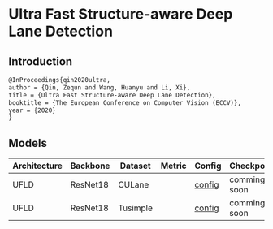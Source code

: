 # Ultra Fast Structure-aware Deep Lane Detection

## Introduction

```latex
@InProceedings{qin2020ultra,
author = {Qin, Zequn and Wang, Huanyu and Li, Xi},
title = {Ultra Fast Structure-aware Deep Lane Detection},
booktitle = {The European Conference on Computer Vision (ECCV)},
year = {2020}
}
```

## Models
| Architecture| Backbone |Dataset | Metric | Config| Checkpoints  |
|-------------|----------|--------|--------|-------|--------------|
| UFLD      | ResNet18 | CULane || [config](https://github.com/Turoad/lanedet/blob/main/configs/ufld/resa18_culane.py)  | comming soon|
| UFLD        | ResNet18 | Tusimple || [config](https://github.com/Turoad/lanedet/blob/main/configs/ufld/resa18_culane.py)  | comming soon|
